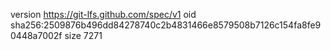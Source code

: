 version https://git-lfs.github.com/spec/v1
oid sha256:2509876b496dd84278740c2b4831466e8579508b7126c154fa8fe90448a7002f
size 7271
